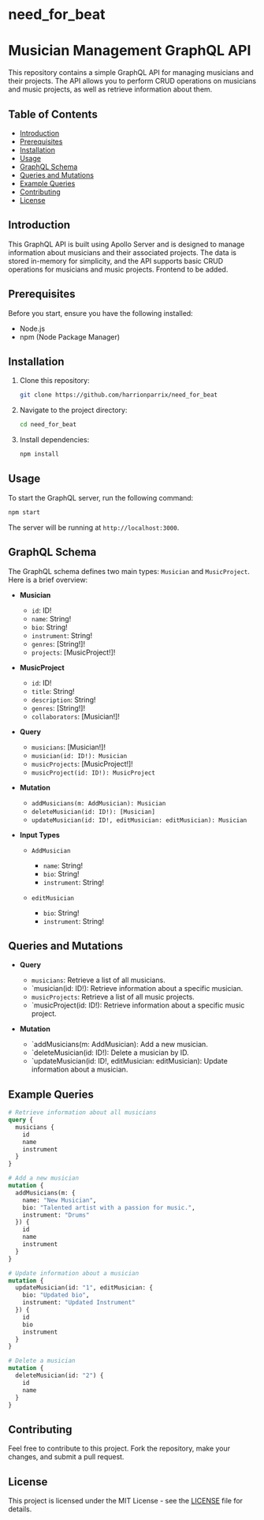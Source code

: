 # need_for_beat
# Musician Management GraphQL API

This repository contains a simple GraphQL API for managing musicians and their projects. The API allows you to perform CRUD operations on musicians and music projects, as well as retrieve information about them.

## Table of Contents
- [Introduction](#introduction)
- [Prerequisites](#prerequisites)
- [Installation](#installation)
- [Usage](#usage)
- [GraphQL Schema](#graphql-schema)
- [Queries and Mutations](#queries-and-mutations)
- [Example Queries](#example-queries)
- [Contributing](#contributing)
- [License](#license)

## Introduction

This GraphQL API is built using Apollo Server and is designed to manage information about musicians and their associated projects. The data is stored in-memory for simplicity, and the API supports basic CRUD operations for musicians and music projects.
Frontend to be added. 
## Prerequisites

Before you start, ensure you have the following installed:

- Node.js
- npm (Node Package Manager)

## Installation

1. Clone this repository:

   ```bash
   git clone https://github.com/harrionparrix/need_for_beat
   ```

2. Navigate to the project directory:

   ```bash
   cd need_for_beat
   ```

3. Install dependencies:

   ```bash
   npm install
   ```

## Usage

To start the GraphQL server, run the following command:

```bash
npm start
```

The server will be running at `http://localhost:3000`.

## GraphQL Schema

The GraphQL schema defines two main types: `Musician` and `MusicProject`. Here is a brief overview:

- **Musician**
  - `id`: ID!
  - `name`: String!
  - `bio`: String!
  - `instrument`: String!
  - `genres`: [String!]!
  - `projects`: [MusicProject!]!

- **MusicProject**
  - `id`: ID!
  - `title`: String!
  - `description`: String!
  - `genres`: [String!]!
  - `collaborators`: [Musician!]!

- **Query**
  - `musicians`: [Musician!]!
  - `musician(id: ID!): Musician`
  - `musicProjects`: [MusicProject!]!
  - `musicProject(id: ID!): MusicProject`

- **Mutation**
  - `addMusicians(m: AddMusician): Musician`
  - `deleteMusician(id: ID!): [Musician]`
  - `updateMusician(id: ID!, editMusician: editMusician): Musician`

- **Input Types**
  - `AddMusician`
    - `name`: String!
    - `bio`: String!
    - `instrument`: String!

  - `editMusician`
    - `bio`: String!
    - `instrument`: String!

## Queries and Mutations

- **Query**
  - `musicians`: Retrieve a list of all musicians.
  - `musician(id: ID!): Retrieve information about a specific musician.
  - `musicProjects`: Retrieve a list of all music projects.
  - `musicProject(id: ID!): Retrieve information about a specific music project.

- **Mutation**
  - `addMusicians(m: AddMusician): Add a new musician.
  - `deleteMusician(id: ID!): Delete a musician by ID.
  - `updateMusician(id: ID!, editMusician: editMusician): Update information about a musician.

## Example Queries

```graphql
# Retrieve information about all musicians
query {
  musicians {
    id
    name
    instrument
  }
}

# Add a new musician
mutation {
  addMusicians(m: {
    name: "New Musician",
    bio: "Talented artist with a passion for music.",
    instrument: "Drums"
  }) {
    id
    name
    instrument
  }
}

# Update information about a musician
mutation {
  updateMusician(id: "1", editMusician: {
    bio: "Updated bio",
    instrument: "Updated Instrument"
  }) {
    id
    bio
    instrument
  }
}

# Delete a musician
mutation {
  deleteMusician(id: "2") {
    id
    name
  }
}
```

## Contributing

Feel free to contribute to this project. Fork the repository, make your changes, and submit a pull request.

## License

This project is licensed under the MIT License - see the [LICENSE](LICENSE) file for details.
